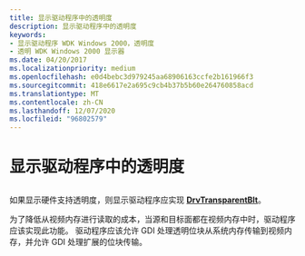```yaml
---
title: 显示驱动程序中的透明度
description: 显示驱动程序中的透明度
keywords:
- 显示驱动程序 WDK Windows 2000，透明度
- 透明 WDK Windows 2000 显示器
ms.date: 04/20/2017
ms.localizationpriority: medium
ms.openlocfilehash: e0d4bebc3d979245aa68906163ccfe2b161966f3
ms.sourcegitcommit: 418e6617e2a695c9cb4b37b5b60e264760858acd
ms.translationtype: MT
ms.contentlocale: zh-CN
ms.lasthandoff: 12/07/2020
ms.locfileid: "96802579"
---
```

# <a name="transparency-in-display-drivers"></a>显示驱动程序中的透明度


## <span id="ddk_transparency_in_display_drivers_gg"></span><span id="DDK_TRANSPARENCY_IN_DISPLAY_DRIVERS_GG"></span>


如果显示硬件支持透明度，则显示驱动程序应实现 [**DrvTransparentBlt**](/windows/win32/api/winddi/nf-winddi-drvtransparentblt)。

为了降低从视频内存进行读取的成本，当源和目标面都在视频内存中时，驱动程序应该实现此功能。 驱动程序应该允许 GDI 处理透明位块从系统内存传输到视频内存，并允许 GDI 处理扩展的位块传输。

 

